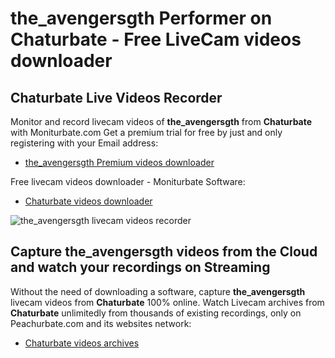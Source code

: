# the_avengersgth Performer on Chaturbate - Free LiveCam videos downloader

## Chaturbate Live Videos Recorder

Monitor and record livecam videos of **the_avengersgth** from **Chaturbate** with Moniturbate.com
Get a premium trial for free by just and only registering with your Email address:
* [the_avengersgth Premium videos downloader](https://moniturbate.com/request-demo-licence-key.html)

Free livecam videos downloader - Moniturbate Software:
* [Chaturbate videos downloader](https://moniturbate.com/moniturbate-download-software.html)

![the_avengersgth livecam videos recorder](https://peachurnet.com/templates/moniturbate-software.png)


## Capture the_avengersgth videos from the Cloud and watch your recordings on Streaming

Without the need of downloading a software, capture **the_avengersgth** livecam videos from **Chaturbate** 100% online.
Watch Livecam archives from **Chaturbate** unlimitedly from thousands of existing recordings, only on Peachurbate.com and its websites network:
* [Chaturbate videos archives](https://peachurnet.com/)